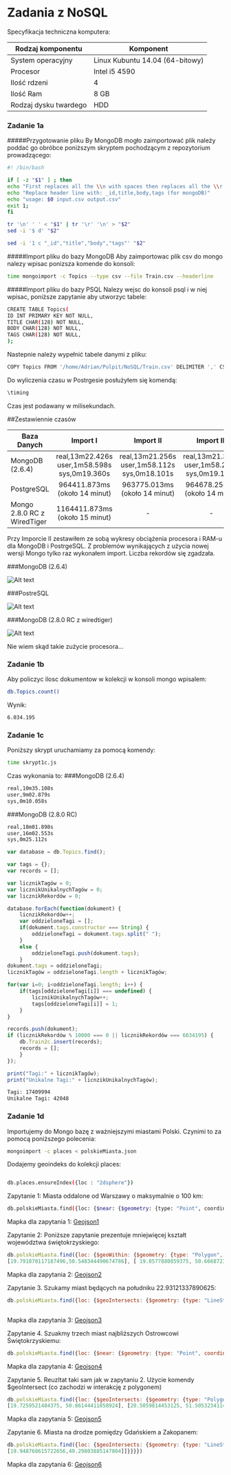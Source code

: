 # Zadania z NoSQL

Specyfikacja techniczna komputera:

| Rodzaj komponentu    | Komponent                       |
|-----------------------|---------------------------------|
| System operacyjny     | Linux Kubuntu 14.04 (64-bitowy) |
| Procesor              | Intel i5 4590                   |
| Ilość rdzeni          | 4                               |
| Ilość Ram             | 8 GB                            |
| Rodzaj dysku twardego | HDD                             |



### Zadanie 1a

#####Przygotowanie pliku
By MongoDB mogło zaimportować plik należy poddać go obróbce poniższym skryptem pochodzącym z repozytorium prowadzącego:

```sh
#! /bin/bash

if [ -z "$1" ] ; then
echo "First replaces all the \\n with spaces then replaces all the \\r with \\n"
echo "Replace header line with: _id,title,body,tags (for mongoDB)"
echo "usage: $0 input.csv output.csv"
exit 1;
fi

tr '\n' ' ' < "$1" | tr '\r' '\n' > "$2"
sed -i '$ d' "$2"

sed -i '1 c "_id","title","body","tags"' "$2" 
```

#####Import pliku do bazy MongoDB
Aby zaimportowac plik csv do mongo nalezy wpisac ponizsza komende do konsoli:
```sh
time mongoimport -c Topics --type csv --file Train.csv --headerline
```
#####Import pliku do bazy PSQL
Nalezy wejsc do konsoli psql i w niej wpisac, poniższe zapytanie aby utworzyc tabele:
```sh
CREATE TABLE Topics(
ID INT PRIMARY KEY NOT NULL,
TITLE CHAR(128) NOT NULL,
BODY CHAR(128) NOT NULL,
TAGS CHAR(128) NOT NULL,
);
```
Nastepnie należy wypełnić tabele danymi z pliku:
```sh
COPY Topics FROM '/home/Adrian/Pulpit/NoSQL/Train.csv' DELIMITER ',' CSV;
```
Do wyliczenia czasu w Postrgesie posłużyłem się komendą:
```sh
\timing
```
Czas jest podawany w milisekundach.

##Zestawiennie czasów

| Baza Danych |                    Import I                    |                    Import II                   |                   Import III                   |
|-------------|:----------------------------------------------:|:----------------------------------------------:|:----------------------------------------------:|
|   MongoDB (2.6.4)   | real,13m22.426s  user,1m58.598s  sys,0m19.360s | real,13m21.256s  user,1m58.112s  sys,0m18.101s | real,13m21.313s  user,1m58.280s  sys,0m19.112s |
| PostgreSQL  |                  964411.873ms (około 14 minut)                 |                                  963775.013ms (około 14 minut)  | 964678.256ms (około 14 minut)     
| Mongo 2.8.0 RC z WiredTiger  |                  1164411.873ms (około 15 minut)                 |                                  -  | -                                 |

Przy Imporcie II zestawiłem ze sobą wykresy obciążenia procesora i RAM-u dla MongoDB i PostrgeSQL. Z problemów wynikających z użycia nowej wersji Mongo tylko raz wykonałem import. Liczba rekordów się zgadzała.

###MongoDB (2.6.4)

![Alt text](https://raw.githubusercontent.com/adrozdowski/NoSQL/master/Images/SystemMonitor1.jpg)

###PostreSQL

![Alt text](https://raw.githubusercontent.com/adrozdowski/NoSQL/master/Images/SystemMonitor2.jpg)

###MongoDB (2.8.0 RC z wiredtiger)

![Alt text](https://raw.githubusercontent.com/adrozdowski/NoSQL/master/Images/SystemMonitor3.jpg)

Nie wiem skąd takie zużycie procesora...

### Zadanie 1b
Aby policzyc ilosc dokumentow w kolekcji w konsoli mongo wpisalem:
```sh
db.Topics.count()
```
Wynik:
```sh
6.034.195
```

### Zadanie 1c
Poniższy skrypt uruchamiamy za pomocą komendy:

```sh
time skrypt1c.js

```

Czas wykonania to:
###MongoDB (2.6.4)

```sh
real,10m35.108s 
user,9m02.879s  
sys,0m10.058s
```
###MongoDB (2.8.0 RC)

```sh
real,18m01.898s 
user,16m02.553s  
sys,0m25.112s
```
```js
var database = db.Topics.find();

var tags = {};
var records = [];

var licznikTagów = 0;
var licznikUnikalnychTagów = 0;
var licznikRekordów = 0;

database.forEach(function(dokument) {
	licnzikRekordów++;
	var oddzieloneTagi = [];
	if(dokument.tags.constructor === String) {
		oddzieloneTagi = dokument.tags.split(" ");
	} 
	else { 
		oddzieloneTagi.push(dokument.tags);
	}
dokument.tags = oddzieloneTagi;
licznikTagów = oddzieloneTagi.length + licznikTagów;

for(var i=0; i<oddzieloneTagi.length; i++) {
	if(tags[oddzieloneTagi[i]] === undefined) {
		licznikUnikalnychTagów++;  
		tags[oddzieloneTagi[i]] = 1; 
	}
}

records.push(dokument);
if (licznikRekordów % 10000 === 0 || licznikRekordów === 6034195) {
	db.Train2c.insert(records);
	records = [];
	}
});

print("Tagi:" + licznikTagów);
print("Unikalne Tagi:" + licnzikUnikalnychTagów);
```
```sh
Tagi: 17409994
Unikalne Tagi: 42048
```

### Zadanie 1d
Importujemy do Mongo bazę z ważniejszymi miastami Polski. Czynimi to za pomocą poniższego polecenia: 
```sh
mongoimport -c places < polskieMiasta.json
```
Dodajemy geoindeks do kolekcji places:
```sh

db.places.ensureIndex({loc : "2dsphere"})
```
Zapytanie 1: Miasta oddalone od Warszawy o maksymalnie o 100 km:
```sh
db.polskieMiasta.find({loc: {$near: {$geometry: {type: "Point", coordinates: [21.000366210937496, 52.231163984032676]}, $maxDistance: 100000}}}).skip(1)
```
Mapka dla zapytania 1: [Geojson1](https://github.com/adrozdowski/NoSQL/blob/master/Images/Zapytanie1.geojson)

Zapytanie 2: Poniższe zapytanie prezentuje mniejwięcej kształt województwa świętokrzyskiego:
```js
db.polskieMiasta.find({loc: {$geoWithin: {$geometry: {type: "Polygon", coordinates: [[[20.390625,50.194484528931746], [20.247802734375,50.47498691278631], 
[19.791870117187496,50.548344490674786], [ 19.8577880859375, 50.666872321810715], [19.808349609375,50.830228205617445], [19.852294921874996,51.02412130394265], [20.0445556640625,50.965346321637696],[20.0115966796875,51.193115244645874],[20.28076171875,51.26191485308454],[20.423583984375, 51.334043778789415],[20.753173828125, 51.144894309328016],[ 21.1376953125,51.138001488062564],[21.5167236328125,51.0033856925319],[21.8353271484375,51.07591977545679],[21.829833984375,50.719069112580804],[20.7421875,50.240178884797025],[20.401611328125,50.1804159214388],[20.390625,50.194484528931746]]]}}}})
```
Mapka dla zapytania 2: [Geojson2](https://github.com/adrozdowski/NoSQL/blob/master/Images/Zapytanie2.geojson)

Zapytanie 3. Szukamy miast będących na południku 22.93121337890625:
```js
db.polskieMiasta.find({loc: {$geoIntersects: {$geometry: {type: "LineString", coordinates: [[22.93121337890625, -90],[22.93121337890625, 90]]}}}})
     
```
Mapka dla zapytania 3: [Geojson3](https://github.com/adrozdowski/NoSQL/blob/master/Images/Zapytanie3.geojson)

Zapytanie 4. Szuakmy trzech miast najbliższych Ostrowcowi Świętokrzyskiemu:
```js
db.polskieMiasta.find({loc: {$near: {$geometry: {type: "Point", coordinates: [21.38711929321289, 50.9393925139039]}}}}).limit(3)
```
Mapka dla zapytania 4: [Geojson4](https://github.com/adrozdowski/NoSQL/blob/master/Images/Zapytanie4.geojson)

Zapytanie 5. Reuzltat taki sam jak w zapytaniu 2. Użycie komendy $geoIntersect (co zachodzi w interakcję z polygonem)
```js
db.polskieMiasta.find({loc: {$geoIntersects: {$geometry: {type: "Polygon", coordinates: [[[19.259033203125, 52.3923633970718], [18.1768798828125, 51.17589926990911], 
[19.7259521484375, 50.86144411058924], [20.5059814453125, 51.50532341149335], [20.23681640625, 52.1166256737882], [19.259033203125, 52.3923633970718]]]}}}})
```
Mapka dla zapytania 5: [Geojson5](https://github.com/adrozdowski/NoSQL/blob/master/Images/Zapytanie2.geojson) 

Zapytanie 6. Miasta na drodze pomiędzy Gdańskiem a Zakopanem:
```js
db.polskieMiasta.find({loc: {$geoIntersects: {$geometry: {type: "LineString", coordinates: [ [[18.655128479003906,54.34815256064472]], 
[19.948768615722656,49.29803885147804]]}}}})
```
Mapka dla zapytania 6: [Geojson6](https://github.com/adrozdowski/NoSQL/blob/master/Images/Zapytanie6.geojson)
